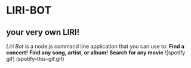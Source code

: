 # LIRI-BOT

## your very own LIRI! 

*Liri Bot* is a node.js command line application that you can use to:
**Find a concert!**
**Find any song, artist, or album!**
**Search for any movie** 
![spotify gif] (spotify-this-gif.gif)